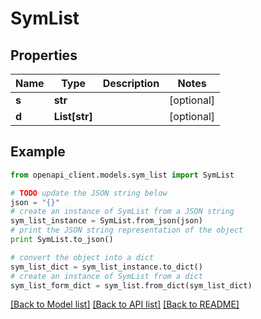 # SymList


## Properties

Name | Type | Description | Notes
------------ | ------------- | ------------- | -------------
**s** | **str** |  | [optional] 
**d** | **List[str]** |  | [optional] 

## Example

```python
from openapi_client.models.sym_list import SymList

# TODO update the JSON string below
json = "{}"
# create an instance of SymList from a JSON string
sym_list_instance = SymList.from_json(json)
# print the JSON string representation of the object
print SymList.to_json()

# convert the object into a dict
sym_list_dict = sym_list_instance.to_dict()
# create an instance of SymList from a dict
sym_list_form_dict = sym_list.from_dict(sym_list_dict)
```
[[Back to Model list]](../README.md#documentation-for-models) [[Back to API list]](../README.md#documentation-for-api-endpoints) [[Back to README]](../README.md)


